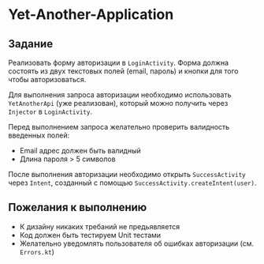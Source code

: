 # Yet-Another-Application

## Задание

Реализовать форму авторизации в `LoginActivity`. 
Форма должна состоять из двух текстовых полей (email, пароль) и кнопки для того чтобы авторизоваться.

Для выполнения запроса авторизации необходимо использовать `YetAnotherApi` (уже реализован), который 
можно получить через `Injector` в `LoginActivity`.

Перед выполнением запроса желательно проверить валидность введенных полей:
* Email адрес должен быть валидный
* Длина пароля > 5 символов

После выполнения авторизации необходимо открыть `SuccessActivity` через `Intent`, созданный с помощью `SuccessActivity.createIntent(user)`.

## Пожелания к выполнению

* К дизайну никаких требаний не предьявляется
* Код должен быть тестируем Unit тестами
* Желательно уведомлять пользователя об ошибках авторизации (см. `Errors.kt`)
